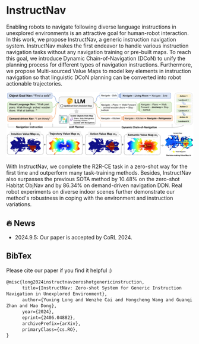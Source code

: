 # InstructNav

Enabling robots to navigate following diverse language instructions in unexplored environments is an attractive goal for human-robot interaction. In this work, we propose InstructNav, a generic instruction navigation system. InstructNav makes the first endeavor to handle various instruction navigation tasks without any navigation training or pre-built maps. To reach this goal, we introduce Dynamic Chain-of-Navigation (DCoN) to unify the planning process for different types of navigation instructions. Furthermore, we propose Multi-sourced Value Maps to model key elements in instruction navigation so that linguistic DCoN planning can be converted into robot actionable trajectories. 

![InstructNav](https://github.com/LYX0501/InstructNav/blob/main/InstructNav.png)

With InstructNav, we complete the R2R-CE task in a zero-shot way for the first time and outperform many task-training methods. Besides, InstructNav also surpasses the previous SOTA method by 10.48% on the zero-shot Habitat ObjNav and by 86.34% on demand-driven navigation DDN. Real robot experiments on diverse indoor scenes further demonstrate our method's robustness in coping with the environment and instruction variations.

## 🔥 News
- 2024.9.5: Our paper is accepted by CoRL 2024. 

## BibTex
Please cite our paper if you find it helpful :)
```
@misc{long2024instructnavzeroshotgenericinstruction,
      title={InstructNav: Zero-shot System for Generic Instruction Navigation in Unexplored Environment}, 
      author={Yuxing Long and Wenzhe Cai and Hongcheng Wang and Guanqi Zhan and Hao Dong},
      year={2024},
      eprint={2406.04882},
      archivePrefix={arXiv},
      primaryClass={cs.RO},
}
```
